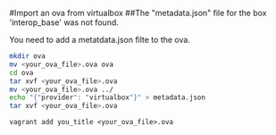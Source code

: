 #Import an ova from virtualbox
##The "metadata.json" file for the box 'interop_base' was not found.

You need to add a metatdata.json filte to the ova.

```bash
mkdir ova
mv <your_ova_file>.ova ova
cd ova
tar xvf <your_ova_file>.ova
mv <your_ova_file>.ova ../
echo "{"provider": "virtualbox"}" > metadata.json
tar xvf <your_ova_file>.ova
```
`vagrant add you_title <your_ova_file>.ova`
